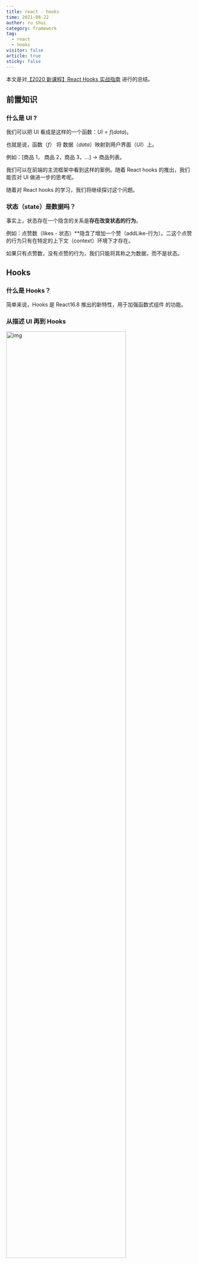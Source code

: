 ```yaml
---
title: react - hooks
time: 2021-08-22
author: ru shui
category: framework
tag:
  - react
  - hooks
visitor: false
article: true
sticky: false
---
```


本文是对[【2020 新课程】React Hooks 实战指南](https://www.bilibili.com/video/BV1Ge411W7Ra/?spm_id_from=333.788.recommend_more_video.1) 进行的总结。

## 前置知识

### 什么是 UI ?

我们可以把 UI 看成是这样的一个函数：$UI = f(data)$。

也就是说，函数（$f$） 将 数据（$data$）映射到用户界面（$UI$）上。

例如：[商品 1， 商品 2，商品 3，...] -> 商品列表。

我们可以在前端的主流框架中看到这样的案例。随着 React hooks 的推出，我们能否对 UI 做进一步的思考呢。

随着对 React hooks 的学习，我们将继续探讨这个问题。

### 状态（state）是数据吗？

事实上，状态存在一个隐含的关系是**存在改变状态的行为**。

例如：点赞数（likes - 状态）\*\*隐含了增加一个赞（addLike-行为）。二这个点赞的行为只有在特定的上下文（context）环境下才存在。

如果只有点赞数，没有点赞的行为，我们只能将其称之为数据，而不是状态。

## Hooks

### 什么是 Hooks？

简单来说，Hooks 是 React16.8 推出的新特性，用于加强函数式组件
的功能。

### 从描述 UI 再到 Hooks

<img src="./images/2021-08-22-10-24-18.png" alt="img" style="width:80%;"/>

我们可以认为 UI 是从数据开始，通过数据驱动视图。视图并不是 UI，
视图的死的，但是用户可以通过视图提供的事件来驱动数据的更新，
从而更新视图。

视图所提供的事件我们可以称做消息，触发消息可以触发重算的机制，最终
重算数据，而数据的修改又驱动了视图。

从上面的描述我们可以了解到，从数据到视图是单向流动的，也就是**单项数据流**。
这是目前主流的框架所采用的 MVVM 模型。

我们可以深入思考：消息和重算事实上是数据和视图之间的行为，那么我们完全
可以把消息和重算合并为行为。所以上面的模型可以归结为如下图：

<img src="./images/2021-08-22-10-32-39.png" alt="img" style="width:60%;"/>

行为又能划分为**同步行为**和**异步行为**。

<img src="./images/2021-08-22-10-34-09.png" alt="img" style="width:60%;"/>

<img src="./images/2021-08-22-10-34-09.png" alt="img" style="width:50%;"/>

通过前面的讲解，事实上，我们也可以将数据进行拆分。
我们可以把不变的数据称为**属性**，把随着行为发生改变的数据称为**状态**。

<img src="./images/2021-08-22-10-36-26.png" alt="img" style="width:80%;"/>

前面我们也说了，行为是状态的映射，所我们可以将行为和状态进行合并。所以我们又可以将上面的图进行简化。

<img src="./images/2021-08-22-10-45-16.png" alt="img" style="width:80%;"/>

上面我们一步步将 UI 模型进行简化为状态和视图，但是关有状态和视图的行不通的，我们还需要作用。

为什么需要作用呢？例如：用户可以 `console.log` 或者通过 `window.location.href` 进行跳转。
这些显然不在我们 UI 的描述范围内，但是又有可能会修改我们的状态，我们把这类行为称作作用。
于是乎，我们上面的模型又可以进一步抽象：

<img src="./images/2021-08-22-10-58-00.png" alt="img" style="width:90%;"/>

落实到程序中，我们当然可以把状态和作用都放在视图里面，但是这样做会导致代码的复用性很差，为了使
我们降低程序的耦合性，我们可以将形形色色的概念与视图关联起来，而不是直接放在视图里面。我们在
这种关联的关系称之为**Hooks**。

<img src="./images/2021-08-22-11-03-19.png" alt="img" style="width:100%;"/>

### 三个基础的 Hooks：`useState`, `useEffect`, `useContext`

#### useState

我们上提及到有一类行为，我们将其抽象成状态。
`useState` 帮助我们将数据和行为进行绑定，也就是我们前面说的**状态**。
我们可以把 `useState` 描述为**在某个上下文中**（用户界面）的数据和改变数据的行为。

以计数器为例：

```typescript
const UseStateExample1 = () => {
  //*    状态,   行为        API
  const [count, setCount] = useState(0)
  return (
    <div>
      <h2>useState</h2>
      <p>count: {count}</p>
      <button onClick={() => setCount(count => count + 1)}>increment</button>
    </div>
  )
}
```

除了直接使用提供的 Hooks，React 还允许我们自定义 Hooks。我们将采用我们自定义的 hook，
来描述我们上面的行为。

```tsx
const useCount = () => {
  const [count, setCount] = useState(0)
  const addOne = () => setCount(count + 1)
  return [count, addOne]
}

export const UseStateExample2 = () => {
  //*    状态,   行为        API
  const [count, addOne] = useCount()
  return (
    <div>
      <h2>useState</h2>
      <p>count: {count}</p>
      <button onClick={addOne as any}>increment</button>
    </div>
  )
}
```

（**Note**：React 规定了 Hooks 只能在 React 组件或者其他 Hooks 中使用，
为了让 eslint 能够在编译前就检测出来，React 规定自定义的 Hooks 都需要以
use 开头进行命名。）

有了 Hooks，我们就能更好地进行代码的复用。例如：我们现在有两个 `count`，如果
使用类组件，我们需要这样做：

```tsx
class Example extends React.Component {
  state = {
    count1: 0,
    count2: 0,
  }

  setCount1 = () => this.setState({ count1: this.state.count1 + 1 })
  setCount2 = () => this.setState({ count2: this.state.count2 + 1 })
}
```

显然，业务逻辑相同，但我们不得不再写一次代码。而使用 React Hooks 我们可以轻松实现这一点：

```tsx
export const UseStateExample3 = () => {
  //*    状态,   行为        API
  const [count1, setCount1] = useState(0)
  const [count2, setCount2] = useState(0)
  return (
    <div>
      <h2>useState</h2>
      <p>count1: {count1}</p>
      <p>count2: {count2}</p>
      <button onClick={() => setCount1(count1 => count1 + 1)}>
        increment count1
      </button>
      <button onClick={() => setCount2(count2 => count2 + 1)}>
        increment count2
      </button>
    </div>
  )
}
```

从上述的例子我们可以对状态有进一步的认识：我们把具有行为的数据看成是状态，
那么状态就应该与其相应的行为封装在一起，这才是 React 中 `useState` 的
设计理念。

#### useEffect

effect 可以翻译为作用。作用可以认为是 UI 将数据映射到视图之外的东西，可以认为是函数。
作用是我们不可以感知但却确确实实存在的。

考虑下面的例子：

```tsx
export const UseEffectExample1 = () => {
  const [count, setCount] = useState(0)
  useEffect(() => {
    console.log('current count: ', count)
  })

  return (
    <div>
      <p>count: {count}</p>
      <button onClick={() => setCount(count => count + 1)}>increment</button>
    </div>
  )
}
```

我们通过 `useEffect` 产生一个作用，React 会帮我们在状态发生改变的时候生成这个作用，也就是
在控制台输出一段话。我们把这个行为发生变化而产生作用的状态称作**依赖**。在 `useEffect` 中
如果不主动传入依赖的话，默认依赖是所有状态，也就是只有当前组件状态发生变化就会执行 `useEffect`
中的回调代码。

我们也可以手动地传入依赖，如下面所示：

```tsx
export const UseEffectExample2 = () => {
  const [count, setCount] = useState(0)
  const [other, setOther] = useState(0)

  // 依赖 count 产生的作用
  useEffect(() => {
    console.log('current count: ', count)
  }, [count])

  return (
    <div>
      <p>count: {count}</p>
      <button onClick={() => setCount(count => count + 1)}>increment</button>
      <p>other: {other}</p>
      <button onClick={() => setOther(other => other + 1)}>update</button>
    </div>
  )
}
```

我们完全可以认为这个作用是依赖 `count` 产生的。值得注意的是，在函数环境下 `useEffect` 中的
函数采用的是快照值，考虑下面的例子。

```tsx
export const UseEffectExample3 = () => {
  const [count, setCount] = useState(0)
  useEffect(() => {
    setInterval(() => console.log('count: ', count), 1000)
  }, [])

  return (
    <div>
      <p>count: {count}</p>
      <button onClick={() => setCount(count => count + 1)}>increment</button>
    </div>
  )
}
```

我们使用 `useEffect` 产生一个不依赖任何状态作用，我们可能会认为控制台会输出 0, 1, 2, 3, ... 但事实是，
控制台只输出 0，这是在闭包的环境下，`useEffect` 只会调用（产生）一次函数，而该函数只能使用到 `count`
的快照值，所以只会输出 0。

这也给我们提了一个醒，如果产生作用的函数需要依赖其他状态的话，最好把该状态放在 `useEffect` 的依赖中。
这就是为什么如果不传入依赖 eslint 会提醒我们要传入依赖。

从上面的例子我们可以看到 React 给我们提供一个产生作用的 hooks，但是我们如何取消这个作用带来的副作用呢？
例如我们上面的例子，在 `useEffect` 中产生了一个定时器，那么如何在组件中取消定时器呢？

其实，我们如果在产生作用函数中返回一个函数，就可以取消该作用。

```tsx
const useInterval = (cb: (...args: any[]) => any, time: number) => {
  useEffect(() => {
    const i = setInterval(cb, time)
    return () => {
      clearInterval(i)
    }
  }, [])
}
```

#### useContext

context 上下文可以认为是背景知识，大家所认知的事物。在 React
中在同一个上下文的环境下，子组件拥有共同的认知。在 `useContext` 出来之前，
React 创建和使用 context 是比较麻烦的，很容易就出现多层嵌套的关系，使用 `useContext`
就可以避免这种嵌套的关系。

在 UI 产生的过程中，可以从 context 中获取数据（知识），从而使 UI 更像个人而不是机器。

考虑下面的例子：

```tsx
const themes = {
  light: {
    foreground: '#000',
    background: '#eee',
  },
  dark: {
    foreground: '#fff',
    background: '#222',
  },
}

const ThemeContext = createContext({
  theme: themes.light,
  toggle: () => {},
})
```

我们先创建一个上下文，用于存储主题相关的共同数据（知识），同时提供一个改变主题颜色的回调方法。
然后我们在组件中使用这个知识：

```tsx
const ToolBar = () => {
  const context = useContext(ThemeContext)
  return (
    <div>
      <button onClick={context.toggle}>change theme</button>
    </div>
  )
}

const UseContextExample1 = () => {
  const [theme, setTheme] = useState(themes.light)
  return (
    <ThemeContext.Provider
      value={{
        theme,
        toggle: () => {
          setTheme(theme => {
            return theme === themes.light ? themes.dark : themes.light
          })
        },
      }}
    >
      <div
        className='container'
        style={{ background: theme.background, color: theme.foreground }}
      >
        <span>container</span>
        <ToolBar />
      </div>
    </ThemeContext.Provider>
  )
}
```

我们先看 `UseContextExample1`，里面我们用 `ThemeContext.Provider` 为后续的子组件
提供主题相关的上下文，这样子组件就可以直接使用主题上下文而不需要在父组件中层层传递了。

而且，这个上下文子组件是选择性使用了，也就是说这是大家共同的知识，但我不一定要使用它。

### 进阶 Hooks

#### `useReducer`

Reducer 可以理解为减压器减少器，但是在前端我们可以理解它是一种设计模式，提供一种抽象状态
行为的封装，以及计算过程的抽象方案。

<img src="./images/2021-08-23-21-04-43.png" alt="img" style="width:100%;"/>

下面我们使用计数器作为例子，介绍一下 `useReducer` 的基本使用。

```tsx
import { useReducer, useState } from 'react'

interface IState {
  count: number
}
interface IAction {
  type: 'increment' | 'decrement'
  step: number
}

const initialState = {
  count: 0,
}

const reducer = (state: IState, action: IAction) => {
  const { type, step } = action
  const { count } = state
  switch (type) {
    case 'increment':
      return { ...state, count: count + step }
    case 'decrement':
      return { ...state, count: count - step }
    default:
      return initialState
  }
}

const UseReducerExample1 = () => {
  const [state, dispatch] = useReducer(reducer, initialState)
  const [inputValue, setInputValue] = useState(0)
  const { count } = state

  const handleClick = (type: IAction['type']) => {
    dispatch({ type, step: inputValue })
  }

  return (
    <div>
      <input
        type='number'
        value={inputValue}
        onChange={e => {
          setInputValue(parseFloat(e.target.value || '0'))
        }}
      />
      <p>count: {count}</p>
      <button onClick={() => handleClick('increment')}>+</button>
      <button onClick={() => handleClick('decrement')}>-</button>
    </div>
  )
}
```

`useReducer` 的主要用法是 `const [state, dispatch] = useReducer(reducer, initialState)`，
其他部分跟 redux 基本一致。

有了 Hooks，我们还可以对上面的代码进行进一步的封装。

```tsx
const useCounter = () => {
  const [state, dispatch] = useReducer(reducer, initialState)
  const [inputValue, _setInputValue] = useState(0)
  const { count } = state
  const setInputValue = (value: string) => {
    _setInputValue(parseFloat(value || '0'))
  }

  return {
    count,
    inputValue,
    setInputValue,
    dispatch,
  }
}

const UseReducerExample2 = () => {
  const { count, inputValue, setInputValue, dispatch } = useCounter()

  const handleClick = (type: IAction['type']) => {
    dispatch({ type, step: inputValue })
  }

  return (
    <div>
      <input
        type='number'
        value={inputValue}
        onChange={e => {
          setInputValue(e.target.value)
        }}
      />
      <p>count: {count}</p>
      <button onClick={() => handleClick('increment')}>+</button>
      <button onClick={() => handleClick('decrement')}>-</button>
    </div>
  )
}
```

代码和上面的基本一致，只是我们通过自定义 Hooks 进一步的封装，使业务代码与 UI
部分的代码进行抽离。

#### `useRef`

使用 `useRef` 可以引用 React 管理以外的对象。虽然 React 帮我们管理很多事情，
但是有些内容 React 还是不能帮我们管理到的，例如：使某个个 DOM 元素 `focus` 的事件，媒体对象操作等。
当我们要触发一个输入框的 focus 事件时，我们就不得不先获取到这个输入框，但是 React 并没有为我们提供
这个操作，所以我们得自己手动去获取输入框。

`useRef` 通常会伴随着 `useEffect`。还有一点就是，`useRef` 还可以用来保存值。

下面演示一下使用 `useEffect` 获取 DOM 元素的引用。

```tsx
const UseRefExample1 = () => {
  const inputRef = useRef<HTMLInputElement>(null)
  return (
    <div>
      <input type='text' ref={inputRef} />
      <button
        onClick={() => {
          inputRef.current!.focus()
        }}
      >
        focus
      </button>
    </div>
  )
}
```

来看我们之前使用 `useEffect` 出现的问题：

```tsx
const UseRefExample2 = () => {
  const [count, setCount] = useState(0)
  useEffect(() => {
    const i = setInterval(() => {
      console.log('current count: ', count)
    }, 1000)
    return () => {
      clearInterval(i)
    }
  }, [])
  return (
    <div>
      <p>count: {count} </p>
      <button onClick={() => setCount(count => count + 1)}>+</button>
    </div>
  )
}
```

在控制台只会输出 `0`。现在我们使用 `useRef` 进行修复。

```tsx
const UseRefExample2 = () => {
  const [count, setCount] = useState(0)
  const countRef = useRef<number | null>(null)

  useEffect(() => {
    const i = setInterval(() => {
      console.log('current count: ', countRef.current)
    }, 1000)
    return () => {
      clearInterval(i)
    }
  }, [countRef])
  return (
    <div>
      <p>count: {count} </p>
      <button
        onClick={() => {
          setCount(count => {
            const result = count + 1
            countRef.current = result
            return result
          })
        }}
      >
        +
      </button>
    </div>
  )
}
```

由于我们使用的是引用值，所以定时器中可以拿到最新的值。

#### 缓存

为了提供性能，我们在某些场景会使用到缓存进行优化，React 为我们提供两个
缓存的 Hooks： `useCallback` 和 `useMemo`

`useCallback` 用于缓存函数，而 `useMemo` 用于缓存值。

##### `useCallback`

在函数环境下，我们在 render 函数中定义内部函数时，每次执行 `render` 都会
重新创建一个函数，显然这样是非常消耗性能的。这种情况下我们就可以使用 `useCallback`
对函数进行缓存了。

考虑下面的例子：

```tsx
const set = new Set()
const UseCallbackExample1 = () => {
  const [count, setCount] = useState(1)
  const handleClick = () => {
    setCount(count => count + 1)
  }
  set.add(handleClick)

  return (
    <div>
      <p>count: {count}</p>
      <p>set.size: {set.size}</p>
      <button onClick={handleClick}>+</button>
    </div>
  )
}
```

![useCallback](./images/useCallback.gif)

可以看到，我们每次修改 `count` 触发 `render` 函数时，
内部就会创建 `handleClick` 函数。为了优化代码，我们可以采取如下的方式：

```tsx
const UseCallbackExample2 = () => {
  const [count, setCount] = useState(1)
  // const handleClick = () => {
  //   setCount((count) => count + 1)
  // }
  const handleClick = useCallback(() => {
    setCount(count => count + 1)
  }, [setCount])
  set.add(handleClick)

  return (
    <div>
      <p>count: {count}</p>
      <p>set.size: {set.size}</p>
      <button onClick={handleClick}>+</button>
    </div>
  )
}
```

从输出的结果看，使用 `useCallback` 后 `handleClick` 只会调用一次。

![useCallback](./images/useCallback2.gif)

##### `useMemo`

使用 `useMemo` 实现记录修改时间的功能。

```tsx
const UseMemoExample1 = () => {
  const [count1, setCount1] = useState(0)
  const [count2, setCount2] = useState(0)
  const date = useMemo(() => {
    console.log('call useMemo callback. count1 = ', count1)
    return Date.now()
  }, [count1])
  return (
    <div>
      <p>count: {count1} </p>
      <p>count: {count2} </p>
      <p>last count1 modified timestamp: {date}</p>
      <button onClick={() => setCount1(count => count + 1)}>count1++</button>
      <button onClick={() => setCount2(count => count + 1)}>count2++</button>
    </div>
  )
}
```

从控制台我们可以看到：当 `count1` 发生改变的时候，控制台会输出相应的消息，同时页面中的 `last count1 modifies timestamp` 也会随之改变。而 `count2` 发生改变时则不会执行内部代码。

主要原因如下：

1. React 帮我们对执行的结果进行缓存。
2. 指定了依赖，当依赖发生改变的时候就会重新执行回调函数。

事实上，`useMemo` 和 Vue 中的计算属性差不多。

## Hooks 使用建议

1. 使用 `useMemo` 避免重绘问题。
2. 注意 hooks 同步问题。
3. 使用自定义的 hook 封装行为。

```tsx
const Tip1 = () => {
  const [count, setCount] = useState(0)

  const fn = () => {
    const i = setInterval(() => {
      console.log('count: ', count)
      setCount(count + 1)
    }, 1000)
    return () => {
      clearInterval(i)
    }
  }

  useEffect(fn, [])
  return (
    <div>
      <p>count: {count}</p>
      <button onClick={() => setCount(count => count + 1)}>+</button>
    </div>
  )
}
```

4. 每种行为都应该有各自的 hook。
5. 不要思考生命周期。

## Reference

[【2020 新课程】React Hooks 实战指南](https://www.bilibili.com/video/BV1Ge411W7Ra)
